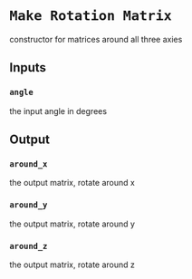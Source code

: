 # `Make Rotation Matrix`
constructor for matrices around all three axies

## Inputs

### `angle`
the input angle in degrees

## Output

### `around_x`
the output matrix, rotate around x

### `around_y`
the output matrix, rotate around y

### `around_z`
the output matrix, rotate around z



